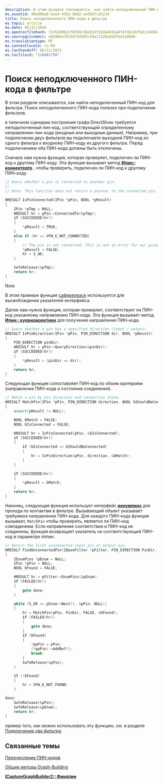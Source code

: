 ```yaml
---
description: В этом разделе описывается, как найти неподключенный ПИН-код для фильтра. Поиск неподключенного ПИН-кода полезен при подключении фильтров.
ms.assetid: d0a906a8-bae4-43b3-8b02-ee5b97c9323d
title: Поиск неподключенного ПИН-кода в фильтре
ms.topic: article
ms.date: 05/31/2018
ms.openlocfilehash: 7a76100622f0398c58eb10f2dda041ba074f4610efbd1c649d48199ea2c676eb
ms.sourcegitcommit: e858bbe701567d4583c50a11326e42d7ea51804b
ms.translationtype: MT
ms.contentlocale: ru-RU
ms.lasthandoff: 08/11/2021
ms.locfileid: "118401758"
---
```

# <a name="find-an-unconnected-pin-on-a-filter"></a>Поиск неподключенного ПИН-кода в фильтре

В этом разделе описывается, как найти неподключенный ПИН-код для фильтра. Поиск неподключенного ПИН-кода полезен при подключении фильтров.

в типичном сценарии построения графа DirectShow требуется неподключенный пин-код, соответствующий определенному направлению пин-кода (входные или выходные данные). Например, при подключении двух фильтров вы подключаете выходной ПИН-код из одного фильтра к входному ПИН-коду из другого фильтра. Перед подключением оба ПИН-кода должны быть отключены.

Сначала нам нужна функция, которая проверяет, подключен ли ПИН-код к другому ПИН-коду. Эта функция вызывает метод [**Ипин:: коннектедто**](/windows/desktop/api/Strmif/nf-strmif-ipin-connectedto) , чтобы проверить, подключен ли ПИН-код к другому ПИН-коду.


```C++
// Query whether a pin is connected to another pin.
//
// Note: This function does not return a pointer to the connected pin.

HRESULT IsPinConnected(IPin *pPin, BOOL *pResult)
{
    IPin *pTmp = NULL;
    HRESULT hr = pPin->ConnectedTo(&pTmp);
    if (SUCCEEDED(hr))
    {
        *pResult = TRUE;
    }
    else if (hr == VFW_E_NOT_CONNECTED)
    {
        // The pin is not connected. This is not an error for our purposes.
        *pResult = FALSE;
        hr = S_OK;
    }

    SafeRelease(&pTmp);
    return hr;
}
```



> [!Note]  
> В этом примере функция [саферелеасе](/windows/desktop/medfound/saferelease) используется для высвобождения указателей интерфейса.

 

Далее нам нужна функция, которая проверяет, соответствует ли ПИН-код указанному направлению ПИН-кода. Эта функция вызывает метод [**Ипин:: куеридиректион**](/windows/desktop/api/Strmif/nf-strmif-ipin-querydirection) для получения направления ПИН-кода.


```C++
// Query whether a pin has a specified direction (input / output)
HRESULT IsPinDirection(IPin *pPin, PIN_DIRECTION dir, BOOL *pResult)
{
    PIN_DIRECTION pinDir;
    HRESULT hr = pPin->QueryDirection(&pinDir);
    if (SUCCEEDED(hr))
    {
        *pResult = (pinDir == dir);
    }
    return hr;
}
```



Следующая функция сопоставляет ПИН-код по обоим критериям (направление ПИН-кода и состояние соединения).


```C++
// Match a pin by pin direction and connection state.
HRESULT MatchPin(IPin *pPin, PIN_DIRECTION direction, BOOL bShouldBeConnected, BOOL *pResult)
{
    assert(pResult != NULL);

    BOOL bMatch = FALSE;
    BOOL bIsConnected = FALSE;

    HRESULT hr = IsPinConnected(pPin, &bIsConnected);
    if (SUCCEEDED(hr))
    {
        if (bIsConnected == bShouldBeConnected)
        {
            hr = IsPinDirection(pPin, direction, &bMatch);
        }
    }

    if (SUCCEEDED(hr))
    {
        *pResult = bMatch;
    }
    return hr;
}
```



Наконец, следующая функция использует интерфейс [**иенумпинс**](/windows/desktop/api/Strmif/nn-strmif-ienumpins) для прохода по контактам в фильтре. Вызывающий объект указывает требуемое направление ПИН-кода. Для каждого ПИН-кода функция вызывает, `MatchPin` чтобы проверить, является ли ПИН-код совпадением. Если направление соответствия и ПИН-код не соединены, функция возвращает указатель на соответствующий ПИН-код в параметре *пппин* .


```C++
// Return the first unconnected input pin or output pin.
HRESULT FindUnconnectedPin(IBaseFilter *pFilter, PIN_DIRECTION PinDir, IPin **ppPin)
{
    IEnumPins *pEnum = NULL;
    IPin *pPin = NULL;
    BOOL bFound = FALSE;

    HRESULT hr = pFilter->EnumPins(&pEnum);
    if (FAILED(hr))
    {
        goto done;
    }

    while (S_OK == pEnum->Next(1, &pPin, NULL))
    {
        hr = MatchPin(pPin, PinDir, FALSE, &bFound);
        if (FAILED(hr))
        {
            goto done;
        }
        if (bFound)
        {
            *ppPin = pPin;
            (*ppPin)->AddRef();
            break;
        }
        SafeRelease(&pPin);
    }

    if (!bFound)
    {
        hr = VFW_E_NOT_FOUND;
    }

done:
    SafeRelease(&pPin);
    SafeRelease(&pEnum);
    return hr;
}
```



пример того, как можно использовать эту функцию, см. в разделе [Подключение два фильтра](connect-two-filters.md).

## <a name="related-topics"></a>Связанные темы

<dl> <dt>

[Перечисление ПИН-кодов](enumerating-pins.md)
</dt> <dt>

[Общие методы Graph-Building](general-graph-building-techniques.md)
</dt> <dt>

[**ICaptureGraphBuilder2:: Финдпин**](/windows/desktop/api/Strmif/nf-strmif-icapturegraphbuilder2-findpin)
</dt> </dl>

 

 
